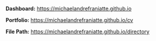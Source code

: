   
**Dashboard:** https://michaelandrefraniatte.github.io  
  
**Portfolio:** https://michaelandrefraniatte.github.io/cv  
  
**File Path:** https://michaelandrefraniatte.github.io/directory  
  